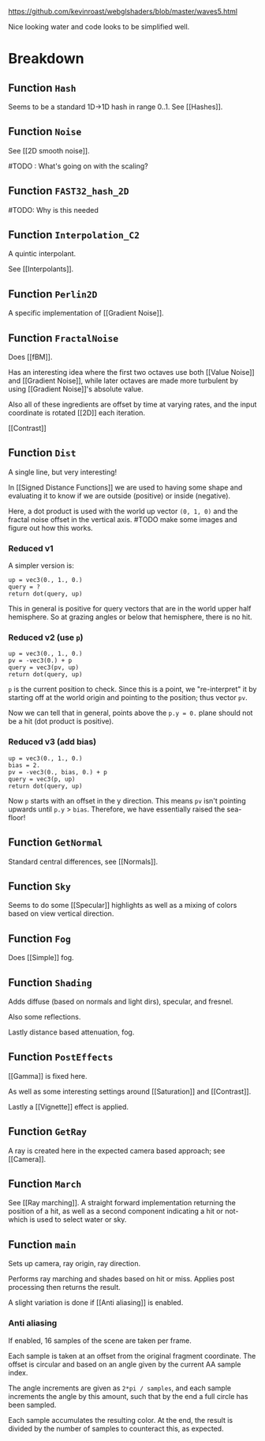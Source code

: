 https://github.com/kevinroast/webglshaders/blob/master/waves5.html

Nice looking water and code looks to be simplified well.

# Breakdown


## Function `Hash`

Seems to be a standard 1D->1D hash in range 0..1.
See [[Hashes]].


## Function `Noise`

See [[2D smooth noise]].

#TODO : What's going on with the scaling?

## Function `FAST32_hash_2D`

#TODO: Why is this needed

## Function `Interpolation_C2`

A quintic interpolant.

See [[Interpolants]].


## Function `Perlin2D`

A specific implementation of [[Gradient Noise]].

## Function `FractalNoise`

Does [[fBM]].

Has an interesting idea where the first two octaves use both [[Value Noise]] and [[Gradient Noise]], while later octaves are made more turbulent by using [[Gradient Noise]]'s absolute value.

Also all of these ingredients are offset by time at varying rates, and the input coordinate is rotated [[2D]] each iteration.

[[Contrast]]

## Function `Dist`

A single line, but very interesting!

In [[Signed Distance Functions]] we are used to having some shape and evaluating it to know if we are outside (positive) or inside (negative).

Here, a dot product is used with the world up vector `(0, 1, 0)` and the fractal noise offset in the vertical axis.
#TODO  make some images and figure out how this works.

### Reduced v1

A simpler version is:

```
up = vec3(0., 1., 0.)
query = ?
return dot(query, up)
```

This in general is positive for query vectors that are in the world upper half hemisphere.
So at grazing angles or below that hemisphere, there is no hit.

### Reduced v2 (use `p`)

```
up = vec3(0., 1., 0.)
pv = -vec3(0.) + p
query = vec3(pv, up)
return dot(query, up)
```

`p` is the current position to check. Since this is a point, we "re-interpret" it by starting off at the world origin and pointing to the position; thus vector `pv`.

Now we can tell that in general, points above the `p.y = 0.` plane should not be a hit (dot product is positive).


### Reduced v3 (add bias)

```
up = vec3(0., 1., 0.)
bias = 2.
pv = -vec3(0., bias, 0.) + p
query = vec3(p, up)
return dot(query, up)
```

Now  `p` starts with an offset in the y direction.
This means `pv` isn't pointing upwards until `p.y` > `bias`.
Therefore, we have essentially raised the sea-floor!

## Function `GetNormal`

Standard central differences, see [[Normals]].

## Function `Sky`

Seems to do some [[Specular]] highlights as well as a mixing of colors based on view vertical direction.

## Function `Fog`

Does [[Simple]] fog.

## Function `Shading`

Adds diffuse (based on normals and light dirs),
specular, and fresnel.

Also some reflections.

Lastly distance based attenuation, fog.


## Function `PostEffects`

[[Gamma]] is fixed here.

As well as some interesting settings around [[Saturation]] and [[Contrast]].

Lastly a [[Vignette]] effect is applied.

## Function `GetRay`

A ray is created here in the expected camera based approach; see [[Camera]].

## Function `March`

See [[Ray marching]].
A straight forward implementation returning the position of a hit, as well as a second component indicating a hit or not- which is used to select water or sky.

## Function `main`

Sets up camera, ray origin, ray direction.

Performs ray marching and shades based on hit or miss.
Applies post processing then returns the result.

A slight variation is done if [[Anti aliasing]] is enabled.

### Anti aliasing

If enabled, 16 samples of the scene are taken per frame.

Each sample is taken at an offset from the original fragment coordinate.
The offset is circular and based on an angle given by the current AA sample index.

The angle increments are given as `2*pi / samples`, and each sample increments the angle by this amount, such that by the end a full circle has been sampled.

Each sample accumulates the resulting color.
At the end, the result is divided by the number of samples to counteract this, as expected.